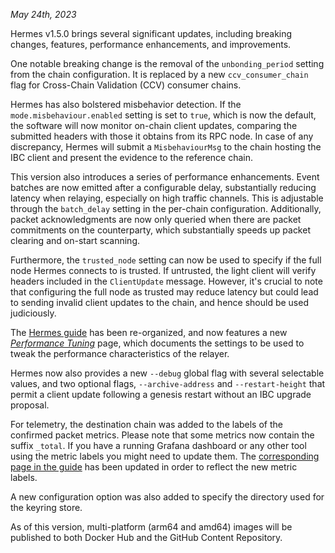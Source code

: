 *May 24th, 2023*

Hermes v1.5.0 brings several significant updates, including breaking changes, features, performance enhancements, and improvements.

One notable breaking change is the removal of the `unbonding_period` setting from the chain configuration.
It is replaced by a new `ccv_consumer_chain` flag for Cross-Chain Validation (CCV) consumer chains.

Hermes has also bolstered misbehavior detection. If the `mode.misbehaviour.enabled` setting is set to `true`,
which is now the default, the software will now monitor on-chain client updates, comparing the submitted
headers with those it obtains from its RPC node. In case of any discrepancy, Hermes will submit a `MisbehaviourMsg`
to the chain hosting the IBC client and present the evidence to the reference chain.

This version also introduces a series of performance enhancements. Event batches are now emitted after a
configurable delay, substantially reducing latency when relaying, especially on high traffic channels.
This is adjustable through the `batch_delay` setting in the per-chain configuration.
Additionally, packet acknowledgments are now only queried when there are packet commitments on the counterparty,
which substantially speeds up packet clearing and on-start scanning.

Furthermore, the `trusted_node` setting can now be used to specify if the full node Hermes connects to is trusted.
If untrusted, the light client will verify headers included in the `ClientUpdate` message.
However, it's crucial to note that configuring the full node as trusted may reduce latency but could lead to sending
invalid client updates to the chain, and hence should be used judiciously.

The [Hermes guide](https://hermes.informal.systems/documentation/configuration/performance.html) has been re-organized,
and now features a new [*Performance Tuning*]() page, which documents the settings to be used to tweak the performance characteristics of the relayer.

Hermes now also provides a new `--debug` global flag with several selectable values, and two optional flags,
`--archive-address` and `--restart-height` that permit a client update following a genesis restart without an IBC upgrade proposal.

For telemetry, the destination chain was added to the labels of the confirmed packet metrics.
Please note that some metrics now contain the suffix `_total`. If you have a running Grafana dashboard or any other tool
using the metric labels you might need to update them.
The [corresponding page in the guide](https://hermes.informal.systems/documentation/telemetry/operators.html) has been
updated in order to reflect the new metric labels.

A new configuration option was also added to specify the directory used for the keyring store. 

As of this version, multi-platform (arm64 and amd64) images will be published to both Docker Hub and the GitHub Content Repository. 

